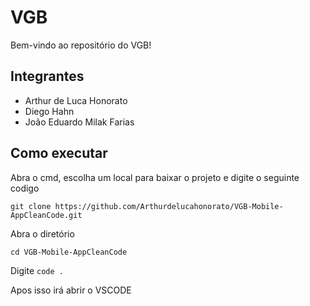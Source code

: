 ﻿# VGB

Bem-vindo ao repositório do VGB!

## Integrantes

- Arthur de Luca Honorato
- Diego Hahn
- João Eduardo Milak Farias

## Como executar

Abra o cmd, escolha um local para baixar o projeto e digite o seguinte codigo

`git clone https://github.com/Arthurdelucahonorato/VGB-Mobile-AppCleanCode.git`


Abra o diretório

`cd VGB-Mobile-AppCleanCode`

Digite `code .`

Apos isso irá abrir o VSCODE

